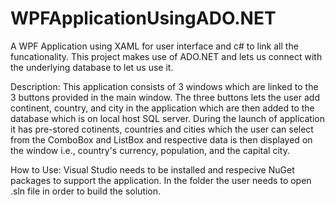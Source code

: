 # WPFApplicationUsingADO.NET
A WPF Application using XAML for user interface and c# to link all the funcationality. This project makes use of ADO.NET and lets us connect with the underlying database to let us use it. 

Description:
This application consists of 3 windows which are linked to the 3 buttons provided in the main window.
The three buttons lets the user add continent, country, and city in the application which are then added to the database which is on local host SQL server.
During the launch of application it has pre-stored cotinents, countries and cities which the user can select from the ComboBox and ListBox and respective data is then displayed
on the window i.e., country's currency, population, and the capital city. 

How to Use:
Visual Studio needs to be installed and respecive NuGet packages to support the application.
In the folder the user needs to open .sln file in order to build the solution. 

